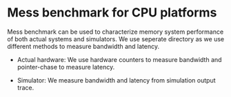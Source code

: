 # Mess benchmark for CPU platforms

Mess benchmark can be used to characterize memory system performance of both actual systems and simulators. We use seperate directory as we use different methods to measure bandwidth and latency. 

- Actual hardware: We use hardware counters to measure bandwidth and pointer-chase to measure latency. 

- Simulator: We measure bandwidth and latency from simulation output trace. 
